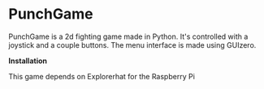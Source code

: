 # PunchGame
PunchGame is a 2d fighting game made in Python. It's controlled with a joystick and a couple buttons. The menu interface is made using GUIzero. 

**Installation**

This game depends on Explorerhat for the Raspberry Pi
